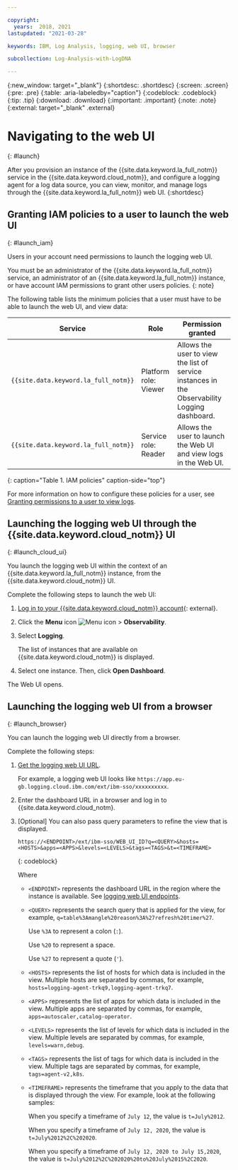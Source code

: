 ```yaml
---

copyright:
  years:  2018, 2021
lastupdated: "2021-03-28"

keywords: IBM, Log Analysis, logging, web UI, browser

subcollection: Log-Analysis-with-LogDNA

---
```


{:new_window: target="_blank"}
{:shortdesc: .shortdesc}
{:screen: .screen}
{:pre: .pre}
{:table: .aria-labeledby="caption"}
{:codeblock: .codeblock}
{:tip: .tip}
{:download: .download}
{:important: .important}
{:note: .note}
{:external: target="_blank" .external}

# Navigating to the web UI
{: #launch}

After you provision an instance of the {{site.data.keyword.la_full_notm}} service in the {{site.data.keyword.cloud_notm}}, and configure a logging agent for a log data source, you can view, monitor, and manage logs through the {{site.data.keyword.la_full_notm}} web UI.
{:shortdesc}


## Granting IAM policies to a user to launch the web UI
{: #launch_iam}

Users in your account need permissions to launch the logging web UI.

You must be an administrator of the {{site.data.keyword.la_full_notm}} service, an administrator of an {{site.data.keyword.la_full_notm}} instance, or have account IAM permissions to grant other users policies.
{: note}

The following table lists the minimum policies that a user must have to be able to launch the web UI, and view data:

| Service                              | Role                      | Permission granted       |
|--------------------------------------|---------------------------|---------------------|
| `{{site.data.keyword.la_full_notm}}` | Platform role: Viewer     | Allows the user to view the list of service instances in the Observability Logging dashboard. |
| `{{site.data.keyword.la_full_notm}}` | Service role: Reader      | Allows the user to launch the Web UI and view logs in the Web UI.    |
{: caption="Table 1. IAM policies" caption-side="top"} 

For more information on how to configure these policies for a user, see [Granting permissions to a user to view logs](/docs/Log-Analysis-with-LogDNA?topic=Log-Analysis-with-LogDNA-work_iam#user_log_analysis).


## Launching the logging web UI through the {{site.data.keyword.cloud_notm}} UI
{: #launch_cloud_ui}

You launch the logging web UI within the context of an {{site.data.keyword.la_full_notm}} instance, from the {{site.data.keyword.cloud_notm}} UI. 

Complete the following steps to launch the web UI:

1. [Log in to your {{site.data.keyword.cloud_notm}} account](https://cloud.ibm.com/login){: external}.

2. Click the **Menu** icon ![Menu icon](../icons/icon_hamburger.svg) &gt; **Observability**. 

3. Select **Logging**. 

    The list of instances that are available on {{site.data.keyword.cloud_notm}} is displayed.

4. Select one instance. Then, click **Open Dashboard**.

The Web UI opens.


## Launching the logging web UI from a browser
{: #launch_browser}

You can launch the logging web UI directly from a browser. 

Complete the following steps:

1. [Get the logging web UI URL](/docs/Activity-Tracker-with-LogDNA?topic=Activity-Tracker-with-LogDNA-get_web_urll).

    For example, a logging web UI looks like `https://app.eu-gb.logging.cloud.ibm.com/ext/ibm-sso/xxxxxxxxxx`.

2. Enter the dashboard URL in a browser and log in to {{site.data.keyword.cloud_notm}.

3. [Optional] You can also pass query parameters to refine the view that is displayed.

    ```
    https://<ENDPOINT>/ext/ibm-sso/WEB_UI_ID?q=<QUERY>&hosts=<HOSTS>&apps=<APPS>&levels=<LEVELS>&tags=<TAGS>&t=<TIMEFRAME>
    ```
    {: codeblock}

    Where

    * `<ENDPOINT>` represents the dashboard URL in the region where the instance is available. See [logging web UI endpoints](/docs/Log-Analysis-with-LogDNA?topic=Log-Analysis-with-LogDNA-endpoints#endpoints_loganalysis_ui).

    * `<QUERY>` represents the search query that is applied for the view, for example, `q=table%3Amangle%20reason%3A%27refresh%20timer%27`. 

        Use `%3A` to represent a colon (`:`).

        Use `%20` to represent a space.

        Use `%27` to represent a quote (`'`).

    * `<HOSTS>` represents the list of hosts for which data is included in the view. Multiple hosts are separated by commas, for example,  `hosts=logging-agent-trkq9,logging-agent-trkq7`.

    * `<APPS>` represents the list of apps for which data is included in the view. Multiple apps are separated by commas, for example, `apps=autoscaler,catalog-operator`.

    * `<LEVELS>` represents the list of levels for which data is included in the view. Multiple levels are separated by commas, for example, `levels=warn,debug`.

    * `<TAGS>` represents the list of tags for which data is included in the view. Multiple tags are separated by commas, for example, `tags=agent-v2,k8s`.

    * `<TIMEFRAME>` represents the timeframe that you apply to the data that is displayed through the view. For example, look at the following samples:
    
        When you specify a timeframe of `July 12`, the value is `t=July%2012`. 
        
        When you specify a timeframe of `July 12, 2020`, the value is `t=July%2012%2C%202020`. 

        When you specify a timeframe of `July 12, 2020 to July 15,2020`, the value is `t=July%2012%2C%202020%20to%20July%2015%2C2020`.






    

